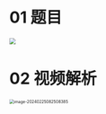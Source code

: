 # 01 题目

<img src="https://cvp.oss-cn-shanghai.aliyuncs.com/picgo/202402250801506.png" style="zoom: 67%;" />



# 02 视频解析

<img src="https://cvp.oss-cn-shanghai.aliyuncs.com/picgo/202402250825478.png" alt="image-20240225082508385" style="zoom: 50%;" />

